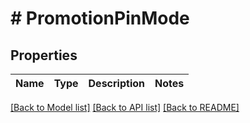 # # PromotionPinMode

## Properties

| Name | Type | Description | Notes |
| ---- | ---- | ----------- | ----- |


[[Back to Model list]](../../README.md#models) [[Back to API list]](../../README.md#endpoints) [[Back to README]](../../README.md)
